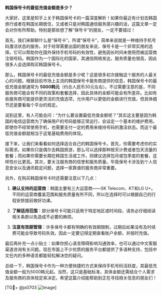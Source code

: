 **韩国保号卡的最低充值金额是多少？**

大家好，这里是知乎上关于韩国保号卡的一篇深度解析！如果你最近有计划去韩国旅行或者在韩国长期居住，又或者只是对韩国通信服务感兴趣的话，这篇文章一定会对你有所帮助。特别是那些想了解“保号卡”的朋友，一定不要错过！

首先，我们来聊聊什么是“保号卡”。所谓“保号卡”，简单来说就是一种维持手机号码激活状态的服务。对于经常需要出国的朋友来说，保号卡是一个非常实用的选择。它可以帮助你在国外保持手机号码的有效性，避免因长时间未使用而被运营商注销号码。韩国作为一个国际化的国家，其通信网络发达，服务质量也很高，因此很多人会选择购买韩国保号卡。

那么，韩国保号卡的最低充值金额是多少呢？这是很多初次接触这个服务的人最关心的问题。根据目前市场上主流的韩国保号卡服务商提供的信息，韩国保号卡的最低充值金额通常为 **5000韩元**（约合人民币30元左右）。不过需要注意的是，不同服务商可能会有不同的政策和套餐选择，因此具体的金额可能会有所差异。比如有些服务商可能提供更灵活的充值选项，允许用户以更低的金额进行充值，但具体细节还是要看每个平台的规定。

说到这里，有人可能会问：“为什么要设置最低充值金额呢？”其实这主要是因为韩国的电信运营商为了确保用户的号码能够正常运行，会设定一个基本的维护费用。即使你不经常使用手机，也需要支付一定的费用来维持号码的激活状态。而这个最低充值金额就相当于这笔基础费用的体现。

接下来，让我们来看看如何选择适合自己的韩国保号卡。首先，你需要考虑你的实际需求。如果你只是偶尔去韩国旅游，那么可以选择那种按天计费或者包天流量的套餐；而如果你需要长期在韩国生活或工作，则建议选择包月或包季度的套餐，这样性价比更高。其次，要关注服务商的信誉和服务质量。毕竟保号卡涉及到个人信息安全以及通讯稳定问题，选择一家靠谱的服务商非常重要。

另外，在购买韩国保号卡时还需要注意以下几点：

1. **确认支持的运营商**：韩国主要有三大运营商——SK Telecom、KT和LG U+。不同的运营商覆盖范围和服务质量有所不同，所以在选择时可以根据自己的行程安排提前做好功课。
   
2. **了解适用范围**：部分保号卡可能只适用于特定地区或时间段，请务必仔细阅读相关条款以免造成不必要的麻烦。

3. **注意有效期管理**：许多保号卡都有明确的有效期限制，过期后如果没有及时续费可能会导致号码失效。因此一定要记得定期查看账户余额，并按时充值。

最后再补充一点小贴士：如果你担心语言障碍影响沟通效率，也可以通过中文客服渠道咨询有关问题。现在市面上不少优质的服务平台都提供了多语种支持，包括中文在内的多种语言都能轻松解决您的疑问。

总结一下，韩国保号卡作为一种方便快捷的方式来保持手机号码活跃度，其最低充值金额一般为5000韩元起。当然，这只是基础标准，具体金额还需结合个人需求及服务商的具体规定来决定。希望这篇介绍能帮助到正在寻找相关信息的朋友们！

[TG💪+ @jx0703 ![Image](https://github.com/user-attachments/assets/dbca1d08-cadb-493c-b0ec-ad6f7a83f270)]